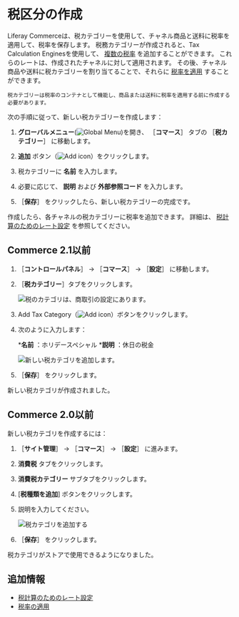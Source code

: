 # 税区分の作成

Liferay Commerceは、税カテゴリーを使用して、チャネル商品と送料に税率を適用して、税率を保存します。 税務カテゴリーが作成されると、Tax Calculation Enginesを使用して、 [複数の税率](./setting-rates-for-tax-calculations.md) を追加することができます。 これらのレートは、作成されたチャネルに対して適用されます。 その後、チャネル商品や送料に税カテゴリーを割り当てることで、それらに [税率を適用](applying-tax-rates.md) することができます。

```{note}
税カテゴリーは税率のコンテナとして機能し、商品または送料に税率を適用する前に作成する必要があります。
```

次の手順に従って、新しい税カテゴリーを作成します：

1. **グローバルメニュー**(![Global Menu](../../images/icon-applications-menu.png))を開き、 ［**コマース**］ タブの ［**税カテゴリー**］ に移動します。

1. **追加** ボタン（![Add icon](../../images/icon-add.png)）をクリックします。

1. 税カテゴリーに **名前** を入力します。

1. 必要に応じて、 **説明** および **外部参照コード** を入力します。

1. ［**保存**］ をクリックしたら、新しい税カテゴリーの完成です。

作成したら、各チャネルの税カテゴリーに税率を追加できます。 詳細は、 [税計算のためのレート設定](./setting-rates-for-tax-calculations.md) を参照してください。

## Commerce 2.1以前

1. ［**コントロールパネル**］ → ［**コマース**］ → ［**設定**］ に移動します。
1. ［**税カテゴリー**］タブをクリックします。

    ![税のカテゴリは、商取引の設定にあります。](./creating-tax-categories/images/03.png)

1. Add Tax Category（![Add icon](../../images/icon-add.png)）ボタンをクリックします。
1. 次のように入力します：

    ***名前** ：ホリデースペシャル
    ***説明** ：休日の税金

    ![新しい税カテゴリを追加します。](./creating-tax-categories/images/04.png)

1. ［**保存**］ をクリックします。

新しい税カテゴリが作成されました。

## Commerce 2.0以前

新しい税カテゴリを作成するには：

1. ［**サイト管理**］ → ［**コマース**］ → ［**設定**］ に進みます。
1. **消費税** タブをクリックします。
1. **消費税カテゴリー** サブタブをクリックします。
1. [**税種類を追加**] ボタンをクリックします。
1. 説明を入力してください。

    ![税カテゴリを追加する](./creating-tax-categories/images/01.png)

1. ［**保存**］ をクリックします。

税カテゴリがストアで使用できるようになりました。

## 追加情報

* [税計算のためのレート設定](./setting-rates-for-tax-calculations.md)
* [税率の適用](./applying-tax-rates.md)
